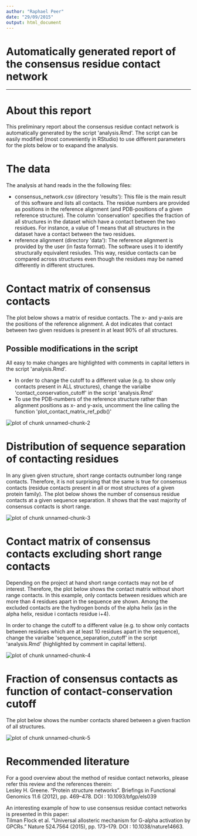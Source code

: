 ```yaml
---
author: "Raphael Peer"
date: "29/09/2015"
output: html_document
---
```


# Automatically generated report of the consensus residue contact network

---

# About this report

This preliminary report about the consensus residue contact network is automatically generated by the script 'analysis.Rmd'. The script can be easily modified (most conveniently in RStudio) to use different parameters for the plots below or to exapand the analysis.

# The data

The analysis at hand reads in the the following files:


* consensus_network.csv (directory 'results'): This file is the main result of this software and lists all contacts. The residue numbers are provided as positions in the reference alignment (and PDB-positions of a given reference structure). The column 'conservation' specifies the fraction of all structures in the dataset which have a contact between the two residues. For instance, a value of 1 means that all structures in the dataset have a contact between the two residues.
* reference alignment (directory 'data'): The reference alignment is provided by the user (in fasta format). The software uses it to identify structurally equivalent resiudes. This way, residue contacts can be compared across structures even though the residues may be named differently in different structures.




# Contact matrix of consensus contacts

The plot below shows a matrix of residue contacts. The x- and y-axis are the positions of the reference alignment. A dot indicates that contact between two given residues is present in at least 90% of all structures.

## Possible modifications in the script

All easy to make changes are highlighted with comments in capital letters in the script 'analysis.Rmd'.


* In order to change the cutoff to a different value (e.g. to show only contacts present in ALL structures), change the varialbe 'contact_conservation_cutoff' in the script 'analysis.Rmd'
* To use the PDB-numbers of the reference structure rather than alignment positions as x- and y-axis, uncomment the line calling the function 'plot_contact_matrix_ref_pdb()'

![plot of chunk unnamed-chunk-2](figure/unnamed-chunk-2-1.png)


# Distribution of sequence separation of contacting residues

In any given given structure, short range contacts outnumber long range contacts. Therefore, it is not surprising that the same is true for consensus contacts (residue contacts present in all or most structures of a given protein family). The plot below shows the number of consensus residue contacts at a given sequence separation. It shows that the vast majority of consensus contacts is short range.

![plot of chunk unnamed-chunk-3](figure/unnamed-chunk-3-1.png)


# Contact matrix of consensus contacts excluding short range contacts

Depending on the project at hand short range contacts may not be of interest. Therefore, the plot below shows the contact matrix without short range contacts. In this example, only contacts between residues which are more than 4 residues apart in the sequence are shown. Among the excluded contacts are the hydrogen bonds of the alpha helix (as in the alpha helix, residue i contacts residue i+4).

In order to change the cutoff to a different value (e.g. to show only contacts between residues which are at least 10 residues apart in the sequence), change the varialbe 'sequence_separation_cutoff' in the script 'analysis.Rmd' (highlighted by comment in capital letters).

![plot of chunk unnamed-chunk-4](figure/unnamed-chunk-4-1.png)


# Fraction of consensus contacts as function of contact-conservation cutoff

The plot below shows the number contacts shared between a given fraction of all structures.

![plot of chunk unnamed-chunk-5](figure/unnamed-chunk-5-1.png)


# Recommended literature

For a good overview about the method of residue contact networks, please refer this review and the references therein:  
Lesley H. Greene. “Protein structure networks”. Briefings in Functional Genomics 11.6 (2012), pp. 469–478. DOI : 10.1093/bfgp/els039

An interesting example of how to use consensus residue contact networks is presented in this paper:  
Tilman Flock et al. “Universal allosteric mechanism for G-alpha activation by GPCRs.” Nature
524.7564 (2015), pp. 173–179. DOI : 10.1038/nature14663.
